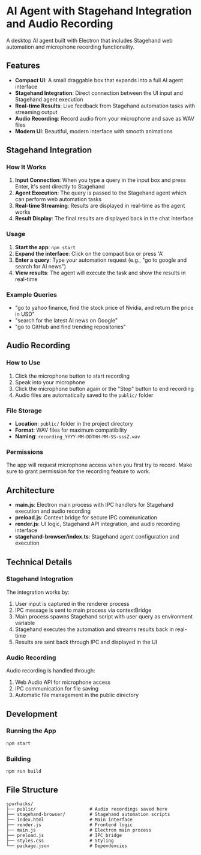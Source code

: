 # AI Agent with Stagehand Integration and Audio Recording

A desktop AI agent built with Electron that includes Stagehand web automation and microphone recording functionality.

## Features

- **Compact UI**: A small draggable box that expands into a full AI agent interface
- **Stagehand Integration**: Direct connection between the UI input and Stagehand agent execution
- **Real-time Results**: Live feedback from Stagehand automation tasks with streaming output
- **Audio Recording**: Record audio from your microphone and save as WAV files
- **Modern UI**: Beautiful, modern interface with smooth animations

## Stagehand Integration

### How It Works

1. **Input Connection**: When you type a query in the input box and press Enter, it's sent directly to Stagehand
2. **Agent Execution**: The query is passed to the Stagehand agent which can perform web automation tasks
3. **Real-time Streaming**: Results are displayed in real-time as the agent works
4. **Result Display**: The final results are displayed back in the chat interface

### Usage

1. **Start the app**: `npm start`
2. **Expand the interface**: Click on the compact box or press 'A'
3. **Enter a query**: Type your automation request (e.g., "go to google and search for AI news")
4. **View results**: The agent will execute the task and show the results in real-time

### Example Queries

- "go to yahoo finance, find the stock price of Nvidia, and return the price in USD"
- "search for the latest AI news on Google"
- "go to GitHub and find trending repositories"

## Audio Recording

### How to Use
1. Click the microphone button to start recording
2. Speak into your microphone
3. Click the microphone button again or the "Stop" button to end recording
4. Audio files are automatically saved to the `public/` folder

### File Storage
- **Location**: `public/` folder in the project directory
- **Format**: WAV files for maximum compatibility
- **Naming**: `recording_YYYY-MM-DDTHH-MM-SS-sssZ.wav`

### Permissions
The app will request microphone access when you first try to record. Make sure to grant permission for the recording feature to work.

## Architecture

- **main.js**: Electron main process with IPC handlers for Stagehand execution and audio recording
- **preload.js**: Context bridge for secure IPC communication
- **render.js**: UI logic, Stagehand API integration, and audio recording interface
- **stagehand-browser/index.ts**: Stagehand agent configuration and execution

## Technical Details

### Stagehand Integration
The integration works by:
1. User input is captured in the renderer process
2. IPC message is sent to main process via contextBridge
3. Main process spawns Stagehand script with user query as environment variable
4. Stagehand executes the automation and streams results back in real-time
5. Results are sent back through IPC and displayed in the UI

### Audio Recording
Audio recording is handled through:
1. Web Audio API for microphone access
2. IPC communication for file saving
3. Automatic file management in the public directory

## Development

### Running the App
```bash
npm start
```

### Building
```bash
npm run build
```

## File Structure
```
spurhacks/
├── public/                    # Audio recordings saved here
├── stagehand-browser/         # Stagehand automation scripts
├── index.html                 # Main interface
├── render.js                  # Frontend logic
├── main.js                    # Electron main process
├── preload.js                 # IPC bridge
├── styles.css                 # Styling
└── package.json               # Dependencies
```
